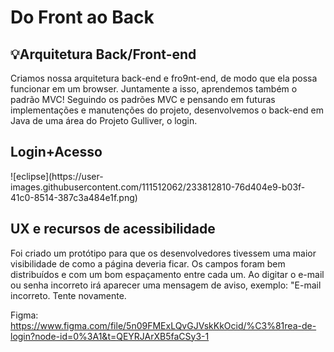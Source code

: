 <h1> Do Front ao Back </h1>

<h2>💡Arquitetura Back/Front-end</h2>
Criamos nossa arquitetura back-end e fro9nt-end, de modo que ela possa funcionar em um browser. Juntamente a isso, aprendemos também o padrão MVC!
Seguindo os padrões MVC e pensando em futuras implementações e manutenções do projeto, desenvolvemos o back-end em Java de uma área do Projeto Gulliver, o login.

<h2>Login+Acesso</h2>
![eclipse](https://user-images.githubusercontent.com/111512062/233812810-76d404e9-b03f-41c0-8514-387c3a484e1f.png)



<h2>UX e recursos de acessibilidade</h2>
Foi criado um protótipo para que os desenvolvedores tivessem uma maior visibilidade de como a página deveria ficar. 
Os campos foram bem distribuídos e com um bom espaçamento entre cada um. Ao digitar o e-mail ou senha incorreto irá aparecer uma mensagem de aviso, exemplo: "E-mail incorreto. Tente novamente. 






Figma: https://www.figma.com/file/5n09FMExLQvGJVskKkOcid/%C3%81rea-de-login?node-id=0%3A1&t=QEYRJArXB5faCSy3-1
